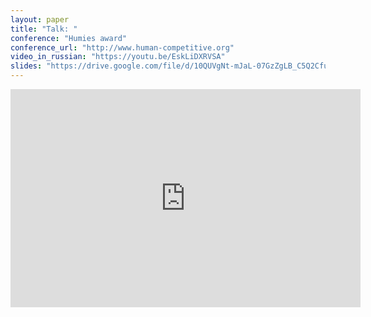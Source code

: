 ```yaml
---
layout: paper
title: "Talk: "
conference: "Humies award"
conference_url: "http://www.human-competitive.org"
video_in_russian: "https://youtu.be/EskLiDXRVSA"
slides: "https://drive.google.com/file/d/10QUVgNt-mJaL-07GzZgLB_C5Q2CfuKzv/view?usp=sharing"
---
```


<center>
  <iframe class="embed _responsive" src="https://youtu.be/EskLiDXRVSA" width="560" height="349" frameborder="0" allowfullscreen>
  </iframe>
</center>
